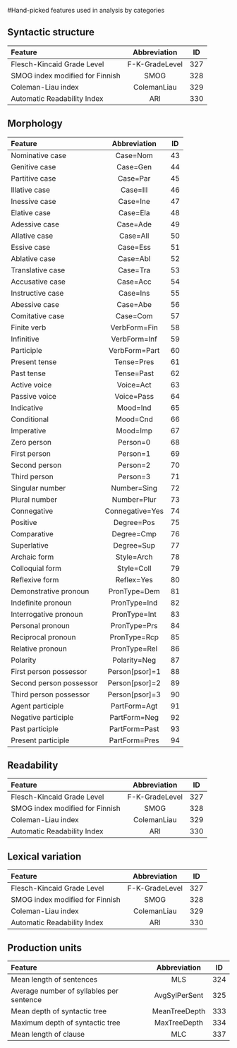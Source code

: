 #Hand-picked features used in analysis by categories

## Syntactic structure

| Feature           | Abbreviation | ID |
| :---------------- | :----------: | :-: |
| Flesch-Kincaid Grade Level | F-K-GradeLevel | 327 |
| SMOG index modified for Finnish | SMOG | 328 |
| Coleman-Liau index| ColemanLiau | 329 |
| Automatic Readability Index| ARI | 330 |

## Morphology

| Feature           | Abbreviation | ID |
| :---------------- | :----------: | :-: |
| Nominative case | Case=Nom | 43 |
| Genitive case | Case=Gen | 44 |
| Partitive case | Case=Par | 45 |
| Illative case | Case=Ill | 46 |
| Inessive case | Case=Ine | 47 |
| Elative case | Case=Ela | 48 |
| Adessive case | Case=Ade | 49 |
| Allative case | Case=All | 50 |
| Essive case | Case=Ess | 51 |
| Ablative case | Case=Abl | 52 |
| Translative case | Case=Tra | 53 |
| Accusative case | Case=Acc | 54 |
| Instructive case | Case=Ins | 55 |
| Abessive case | Case=Abe | 56 |
| Comitative case | Case=Com | 57 |
| Finite verb | VerbForm=Fin | 58 |
| Infinitive | VerbForm=Inf | 59 |
| Participle | VerbForm=Part | 60 |
| Present tense | Tense=Pres | 61 |
| Past tense | Tense=Past | 62 |
| Active voice | Voice=Act | 63 |
| Passive voice | Voice=Pass | 64 |
| Indicative | Mood=Ind | 65 |
| Conditional | Mood=Cnd | 66 |
| Imperative | Mood=Imp | 67 |
| Zero person | Person=0 | 68 |
| First person | Person=1 | 69 |
| Second person | Person=2 | 70 |
| Third person | Person=3 | 71 |
| Singular number | Number=Sing | 72 |
| Plural number | Number=Plur | 73 |
| Connegative | Connegative=Yes | 74 |
| Positive | Degree=Pos | 75 |
| Comparative | Degree=Cmp | 76 |
| Superlative | Degree=Sup | 77 |
| Archaic form | Style=Arch | 78 |
| Colloquial form | Style=Coll | 79 |
| Reflexive form | Reflex=Yes | 80 |
| Demonstrative pronoun | PronType=Dem | 81 |
| Indefinite pronoun | PronType=Ind | 82 |
| Interrogative pronoun | PronType=Int | 83 |
| Personal pronoun | PronType=Prs | 84 |
| Reciprocal pronoun | PronType=Rcp | 85 |
| Relative pronoun | PronType=Rel | 86 |
| Polarity | Polarity=Neg | 87 |
| First person possessor | Person[psor]=1 | 88 |
| Second person possessor | Person[psor]=2 | 89 |
| Third person possessor | Person[psor]=3 | 90 |
| Agent participle | PartForm=Agt | 91 |
| Negative participle | PartForm=Neg | 92 |
| Past participle | PartForm=Past | 93 |
| Present participle | PartForm=Pres | 94 |



## Readability

| Feature           | Abbreviation | ID |
| :---------------- | :----------: | :-: |
| Flesch-Kincaid Grade Level | F-K-GradeLevel | 327 |
| SMOG index modified for Finnish | SMOG | 328 |
| Coleman-Liau index| ColemanLiau | 329 |
| Automatic Readability Index| ARI | 330 |

## Lexical variation

| Feature           | Abbreviation | ID |
| :---------------- | :----------: | :-: |
| Flesch-Kincaid Grade Level | F-K-GradeLevel | 327 |
| SMOG index modified for Finnish | SMOG | 328 |
| Coleman-Liau index| ColemanLiau | 329 |
| Automatic Readability Index| ARI | 330 |

## Production units

| Feature           | Abbreviation | ID |
| :---------------- | :----------: | :-: |
| Mean length of sentences | MLS | 324 |
| Average number of syllables per sentence | AvgSylPerSent | 325 |
| Mean depth of syntactic tree | MeanTreeDepth | 333 |
| Maximum depth of syntactic tree | MaxTreeDepth | 334 |
| Mean length of clause | MLC | 337 |




